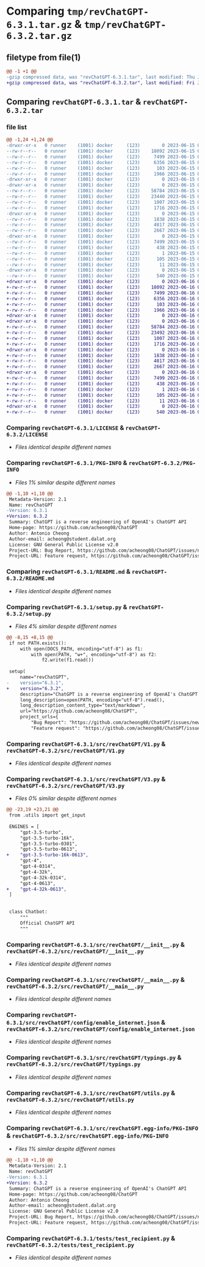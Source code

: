 # Comparing `tmp/revChatGPT-6.3.1.tar.gz` & `tmp/revChatGPT-6.3.2.tar.gz`

## filetype from file(1)

```diff
@@ -1 +1 @@
-gzip compressed data, was "revChatGPT-6.3.1.tar", last modified: Thu Jun 15 07:24:31 2023, max compression
+gzip compressed data, was "revChatGPT-6.3.2.tar", last modified: Fri Jun 16 08:50:47 2023, max compression
```

## Comparing `revChatGPT-6.3.1.tar` & `revChatGPT-6.3.2.tar`

### file list

```diff
@@ -1,24 +1,24 @@
-drwxr-xr-x   0 runner    (1001) docker     (123)        0 2023-06-15 07:24:31.981736 revChatGPT-6.3.1/
--rw-r--r--   0 runner    (1001) docker     (123)    18092 2023-06-15 07:24:04.000000 revChatGPT-6.3.1/LICENSE
--rw-r--r--   0 runner    (1001) docker     (123)     7499 2023-06-15 07:24:31.981736 revChatGPT-6.3.1/PKG-INFO
--rw-r--r--   0 runner    (1001) docker     (123)     6356 2023-06-15 07:24:31.000000 revChatGPT-6.3.1/README.md
--rw-r--r--   0 runner    (1001) docker     (123)      103 2023-06-15 07:24:31.981736 revChatGPT-6.3.1/setup.cfg
--rw-r--r--   0 runner    (1001) docker     (123)     1966 2023-06-15 07:24:04.000000 revChatGPT-6.3.1/setup.py
-drwxr-xr-x   0 runner    (1001) docker     (123)        0 2023-06-15 07:24:31.977736 revChatGPT-6.3.1/src/
-drwxr-xr-x   0 runner    (1001) docker     (123)        0 2023-06-15 07:24:31.977736 revChatGPT-6.3.1/src/revChatGPT/
--rw-r--r--   0 runner    (1001) docker     (123)    58784 2023-06-15 07:24:04.000000 revChatGPT-6.3.1/src/revChatGPT/V1.py
--rw-r--r--   0 runner    (1001) docker     (123)    23440 2023-06-15 07:24:04.000000 revChatGPT-6.3.1/src/revChatGPT/V3.py
--rw-r--r--   0 runner    (1001) docker     (123)     1007 2023-06-15 07:24:04.000000 revChatGPT-6.3.1/src/revChatGPT/__init__.py
--rw-r--r--   0 runner    (1001) docker     (123)     1716 2023-06-15 07:24:04.000000 revChatGPT-6.3.1/src/revChatGPT/__main__.py
-drwxr-xr-x   0 runner    (1001) docker     (123)        0 2023-06-15 07:24:31.981736 revChatGPT-6.3.1/src/revChatGPT/config/
--rw-r--r--   0 runner    (1001) docker     (123)     1838 2023-06-15 07:24:04.000000 revChatGPT-6.3.1/src/revChatGPT/config/enable_internet.json
--rw-r--r--   0 runner    (1001) docker     (123)     4817 2023-06-15 07:24:04.000000 revChatGPT-6.3.1/src/revChatGPT/typings.py
--rw-r--r--   0 runner    (1001) docker     (123)     2667 2023-06-15 07:24:04.000000 revChatGPT-6.3.1/src/revChatGPT/utils.py
-drwxr-xr-x   0 runner    (1001) docker     (123)        0 2023-06-15 07:24:31.981736 revChatGPT-6.3.1/src/revChatGPT.egg-info/
--rw-r--r--   0 runner    (1001) docker     (123)     7499 2023-06-15 07:24:31.000000 revChatGPT-6.3.1/src/revChatGPT.egg-info/PKG-INFO
--rw-r--r--   0 runner    (1001) docker     (123)      438 2023-06-15 07:24:31.000000 revChatGPT-6.3.1/src/revChatGPT.egg-info/SOURCES.txt
--rw-r--r--   0 runner    (1001) docker     (123)        1 2023-06-15 07:24:31.000000 revChatGPT-6.3.1/src/revChatGPT.egg-info/dependency_links.txt
--rw-r--r--   0 runner    (1001) docker     (123)      105 2023-06-15 07:24:31.000000 revChatGPT-6.3.1/src/revChatGPT.egg-info/requires.txt
--rw-r--r--   0 runner    (1001) docker     (123)       11 2023-06-15 07:24:31.000000 revChatGPT-6.3.1/src/revChatGPT.egg-info/top_level.txt
-drwxr-xr-x   0 runner    (1001) docker     (123)        0 2023-06-15 07:24:31.981736 revChatGPT-6.3.1/tests/
--rw-r--r--   0 runner    (1001) docker     (123)      540 2023-06-15 07:24:04.000000 revChatGPT-6.3.1/tests/test_recipient.py
+drwxr-xr-x   0 runner    (1001) docker     (123)        0 2023-06-16 08:50:47.493462 revChatGPT-6.3.2/
+-rw-r--r--   0 runner    (1001) docker     (123)    18092 2023-06-16 08:50:17.000000 revChatGPT-6.3.2/LICENSE
+-rw-r--r--   0 runner    (1001) docker     (123)     7499 2023-06-16 08:50:47.493462 revChatGPT-6.3.2/PKG-INFO
+-rw-r--r--   0 runner    (1001) docker     (123)     6356 2023-06-16 08:50:47.000000 revChatGPT-6.3.2/README.md
+-rw-r--r--   0 runner    (1001) docker     (123)      103 2023-06-16 08:50:47.493462 revChatGPT-6.3.2/setup.cfg
+-rw-r--r--   0 runner    (1001) docker     (123)     1966 2023-06-16 08:50:17.000000 revChatGPT-6.3.2/setup.py
+drwxr-xr-x   0 runner    (1001) docker     (123)        0 2023-06-16 08:50:47.489462 revChatGPT-6.3.2/src/
+drwxr-xr-x   0 runner    (1001) docker     (123)        0 2023-06-16 08:50:47.493462 revChatGPT-6.3.2/src/revChatGPT/
+-rw-r--r--   0 runner    (1001) docker     (123)    58784 2023-06-16 08:50:17.000000 revChatGPT-6.3.2/src/revChatGPT/V1.py
+-rw-r--r--   0 runner    (1001) docker     (123)    23492 2023-06-16 08:50:17.000000 revChatGPT-6.3.2/src/revChatGPT/V3.py
+-rw-r--r--   0 runner    (1001) docker     (123)     1007 2023-06-16 08:50:17.000000 revChatGPT-6.3.2/src/revChatGPT/__init__.py
+-rw-r--r--   0 runner    (1001) docker     (123)     1716 2023-06-16 08:50:17.000000 revChatGPT-6.3.2/src/revChatGPT/__main__.py
+drwxr-xr-x   0 runner    (1001) docker     (123)        0 2023-06-16 08:50:47.493462 revChatGPT-6.3.2/src/revChatGPT/config/
+-rw-r--r--   0 runner    (1001) docker     (123)     1838 2023-06-16 08:50:17.000000 revChatGPT-6.3.2/src/revChatGPT/config/enable_internet.json
+-rw-r--r--   0 runner    (1001) docker     (123)     4817 2023-06-16 08:50:17.000000 revChatGPT-6.3.2/src/revChatGPT/typings.py
+-rw-r--r--   0 runner    (1001) docker     (123)     2667 2023-06-16 08:50:17.000000 revChatGPT-6.3.2/src/revChatGPT/utils.py
+drwxr-xr-x   0 runner    (1001) docker     (123)        0 2023-06-16 08:50:47.493462 revChatGPT-6.3.2/src/revChatGPT.egg-info/
+-rw-r--r--   0 runner    (1001) docker     (123)     7499 2023-06-16 08:50:47.000000 revChatGPT-6.3.2/src/revChatGPT.egg-info/PKG-INFO
+-rw-r--r--   0 runner    (1001) docker     (123)      438 2023-06-16 08:50:47.000000 revChatGPT-6.3.2/src/revChatGPT.egg-info/SOURCES.txt
+-rw-r--r--   0 runner    (1001) docker     (123)        1 2023-06-16 08:50:47.000000 revChatGPT-6.3.2/src/revChatGPT.egg-info/dependency_links.txt
+-rw-r--r--   0 runner    (1001) docker     (123)      105 2023-06-16 08:50:47.000000 revChatGPT-6.3.2/src/revChatGPT.egg-info/requires.txt
+-rw-r--r--   0 runner    (1001) docker     (123)       11 2023-06-16 08:50:47.000000 revChatGPT-6.3.2/src/revChatGPT.egg-info/top_level.txt
+drwxr-xr-x   0 runner    (1001) docker     (123)        0 2023-06-16 08:50:47.493462 revChatGPT-6.3.2/tests/
+-rw-r--r--   0 runner    (1001) docker     (123)      540 2023-06-16 08:50:17.000000 revChatGPT-6.3.2/tests/test_recipient.py
```

### Comparing `revChatGPT-6.3.1/LICENSE` & `revChatGPT-6.3.2/LICENSE`

 * *Files identical despite different names*

### Comparing `revChatGPT-6.3.1/PKG-INFO` & `revChatGPT-6.3.2/PKG-INFO`

 * *Files 1% similar despite different names*

```diff
@@ -1,10 +1,10 @@
 Metadata-Version: 2.1
 Name: revChatGPT
-Version: 6.3.1
+Version: 6.3.2
 Summary: ChatGPT is a reverse engineering of OpenAI's ChatGPT API
 Home-page: https://github.com/acheong08/ChatGPT
 Author: Antonio Cheong
 Author-email: acheong@student.dalat.org
 License: GNU General Public License v2.0
 Project-URL: Bug Report, https://github.com/acheong08/ChatGPT/issues/new?assignees=&labels=bug-report&template=bug_report.yml&title=%5BBug%5D%3A+
 Project-URL: Feature request, https://github.com/acheong08/ChatGPT/issues/new?assignees=&labels=enhancement&template=feature_request.yml&title=%5BFeature+Request%5D%3A+
```

### Comparing `revChatGPT-6.3.1/README.md` & `revChatGPT-6.3.2/README.md`

 * *Files identical despite different names*

### Comparing `revChatGPT-6.3.1/setup.py` & `revChatGPT-6.3.2/setup.py`

 * *Files 4% similar despite different names*

```diff
@@ -8,15 +8,15 @@
 if not PATH.exists():
     with open(DOCS_PATH, encoding="utf-8") as f1:
         with open(PATH, "w+", encoding="utf-8") as f2:
             f2.write(f1.read())
 
 setup(
     name="revChatGPT",
-    version="6.3.1",
+    version="6.3.2",
     description="ChatGPT is a reverse engineering of OpenAI's ChatGPT API",
     long_description=open(PATH, encoding="utf-8").read(),
     long_description_content_type="text/markdown",
     url="https://github.com/acheong08/ChatGPT",
     project_urls={
         "Bug Report": "https://github.com/acheong08/ChatGPT/issues/new?assignees=&labels=bug-report&template=bug_report.yml&title=%5BBug%5D%3A+",
         "Feature request": "https://github.com/acheong08/ChatGPT/issues/new?assignees=&labels=enhancement&template=feature_request.yml&title=%5BFeature+Request%5D%3A+",
```

### Comparing `revChatGPT-6.3.1/src/revChatGPT/V1.py` & `revChatGPT-6.3.2/src/revChatGPT/V1.py`

 * *Files identical despite different names*

### Comparing `revChatGPT-6.3.1/src/revChatGPT/V3.py` & `revChatGPT-6.3.2/src/revChatGPT/V3.py`

 * *Files 0% similar despite different names*

```diff
@@ -23,19 +23,21 @@
 from .utils import get_input
 
 ENGINES = [
     "gpt-3.5-turbo",
     "gpt-3.5-turbo-16k",
     "gpt-3.5-turbo-0301",
     "gpt-3.5-turbo-0613",
+    "gpt-3.5-turbo-16k-0613",
     "gpt-4",
     "gpt-4-0314",
     "gpt-4-32k",
     "gpt-4-32k-0314",
     "gpt-4-0613",
+    "gpt-4-32k-0613",
 ]
 
 
 class Chatbot:
     """
     Official ChatGPT API
     """
```

### Comparing `revChatGPT-6.3.1/src/revChatGPT/__init__.py` & `revChatGPT-6.3.2/src/revChatGPT/__init__.py`

 * *Files identical despite different names*

### Comparing `revChatGPT-6.3.1/src/revChatGPT/__main__.py` & `revChatGPT-6.3.2/src/revChatGPT/__main__.py`

 * *Files identical despite different names*

### Comparing `revChatGPT-6.3.1/src/revChatGPT/config/enable_internet.json` & `revChatGPT-6.3.2/src/revChatGPT/config/enable_internet.json`

 * *Files identical despite different names*

### Comparing `revChatGPT-6.3.1/src/revChatGPT/typings.py` & `revChatGPT-6.3.2/src/revChatGPT/typings.py`

 * *Files identical despite different names*

### Comparing `revChatGPT-6.3.1/src/revChatGPT/utils.py` & `revChatGPT-6.3.2/src/revChatGPT/utils.py`

 * *Files identical despite different names*

### Comparing `revChatGPT-6.3.1/src/revChatGPT.egg-info/PKG-INFO` & `revChatGPT-6.3.2/src/revChatGPT.egg-info/PKG-INFO`

 * *Files 1% similar despite different names*

```diff
@@ -1,10 +1,10 @@
 Metadata-Version: 2.1
 Name: revChatGPT
-Version: 6.3.1
+Version: 6.3.2
 Summary: ChatGPT is a reverse engineering of OpenAI's ChatGPT API
 Home-page: https://github.com/acheong08/ChatGPT
 Author: Antonio Cheong
 Author-email: acheong@student.dalat.org
 License: GNU General Public License v2.0
 Project-URL: Bug Report, https://github.com/acheong08/ChatGPT/issues/new?assignees=&labels=bug-report&template=bug_report.yml&title=%5BBug%5D%3A+
 Project-URL: Feature request, https://github.com/acheong08/ChatGPT/issues/new?assignees=&labels=enhancement&template=feature_request.yml&title=%5BFeature+Request%5D%3A+
```

### Comparing `revChatGPT-6.3.1/tests/test_recipient.py` & `revChatGPT-6.3.2/tests/test_recipient.py`

 * *Files identical despite different names*

